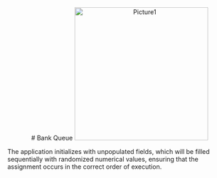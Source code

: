 <div align="center">
  # Bank Queue
<img src="https://i.imgur.com/ttA4zPB.png" alt="Picture1" width="300"/>
</div>
  <p>The application initializes with unpopulated fields, which will be filled sequentially with randomized numerical values, ensuring that the assignment occurs in the correct order of execution.</p>

